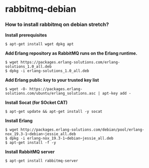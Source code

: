 # rabbitmq-debian
### How to install rabbitmq on debian stretch?

**Install prerequisites**
```
$ apt-get install wget dpkg apt
```

**Add Erlang repository as RabbitMQ runs on the Erlang runtime.**
```
$ wget https://packages.erlang-solutions.com/erlang-solutions_1.0_all.deb
$ dpkg -i erlang-solutions_1.0_all.deb
```

**Add Erlang public key to your trusted key list**
```
$ wget -O- https://packages.erlang-solutions.com/ubuntu/erlang_solutions.asc | apt-key add -
```

**Install Socat (for SOcket CAT)**
```
$ apt-get update && apt-get install -y socat
```

**Install Erlang**
```
$ wget http://packages.erlang-solutions.com/debian/pool/erlang-nox_19.3-1~debian~jessie_all.deb
$ dpkg -i erlang-nox_19.3-1~debian~jessie_all.deb 
$ apt-get install -f -y
```

**Install RabbitMQ server**
```
$ apt-get install rabbitmq-server
```
